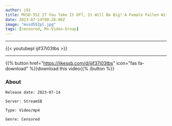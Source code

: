 ```yaml
---
author: j91
title: MVSD-552 If You Take It Off, It Will Be Big! A Female Fallen With A Cock! My Childhood Friend Is A Sensual Dirty Little Girl Who Gets Horny! Ran Himeno
date: 2023-07-14T00:28:00Z
image: "mvsd552pl.jpg"
tags: [censored, Ms-Video-Group]
---
```

___

{{< youtubepl ijif37i03tbs >}}
___

{{% button href="https://likessb.com/d/ijif37i03tbs" icon="fas fa-download" %}}download this video{{% /button %}}
### About

`Release date: 2023-07-14`

`Server: StreamSB`

`Type: Video/mp4`

`Genre:	Censored`
